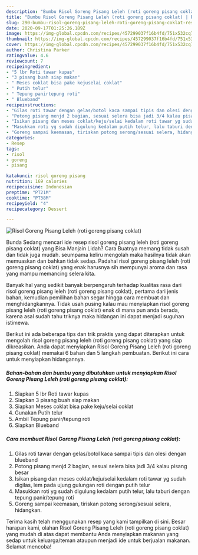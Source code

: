 ```yaml
---
description: "Bumbu Risol Goreng Pisang Leleh (roti goreng pisang coklat) | Resep Bumbu Risol Goreng Pisang Leleh (roti goreng pisang coklat) Yang Sedap"
title: "Bumbu Risol Goreng Pisang Leleh (roti goreng pisang coklat) | Resep Bumbu Risol Goreng Pisang Leleh (roti goreng pisang coklat) Yang Sedap"
slug: 290-bumbu-risol-goreng-pisang-leleh-roti-goreng-pisang-coklat-resep-bumbu-risol-goreng-pisang-leleh-roti-goreng-pisang-coklat-yang-sedap
date: 2020-09-17T01:25:26.189Z
image: https://img-global.cpcdn.com/recipes/457299037f16b4fd/751x532cq70/risol-goreng-pisang-leleh-roti-goreng-pisang-coklat-foto-resep-utama.jpg
thumbnail: https://img-global.cpcdn.com/recipes/457299037f16b4fd/751x532cq70/risol-goreng-pisang-leleh-roti-goreng-pisang-coklat-foto-resep-utama.jpg
cover: https://img-global.cpcdn.com/recipes/457299037f16b4fd/751x532cq70/risol-goreng-pisang-leleh-roti-goreng-pisang-coklat-foto-resep-utama.jpg
author: Christina Parker
ratingvalue: 4.6
reviewcount: 7
recipeingredient:
- "5 lbr Roti tawar kupas"
- "3 pisang buah siap makan"
- " Meses coklat bisa pake kejuselai coklat"
- " Putih telur"
- " Tepung panirtepung roti"
- " Blueband"
recipeinstructions:
- "Gilas roti tawar dengan gelas/botol kaca sampai tipis dan olesi dengan blueband"
- "Potong pisang menjd 2 bagian, sesuai selera bisa jadi 3/4 kalau pisang besar"
- "Isikan pisang dan meses coklat/keju/selai kedalam roti tawar yg sudah digilas, lem pada ujung gulungan roti dengan putih telur"
- "Masukkan roti yg sudah digulung kedalam putih telur, lalu taburi dengan tepung panir/tepung roti"
- "Goreng sampai keemasan, tiriskan potong serong/sesuai selera, hidangkan."
categories:
- Resep
tags:
- risol
- goreng
- pisang

katakunci: risol goreng pisang 
nutrition: 169 calories
recipecuisine: Indonesian
preptime: "PT21M"
cooktime: "PT38M"
recipeyield: "4"
recipecategory: Dessert

---
```



![Risol Goreng Pisang Leleh (roti goreng pisang coklat)](https://img-global.cpcdn.com/recipes/457299037f16b4fd/751x532cq70/risol-goreng-pisang-leleh-roti-goreng-pisang-coklat-foto-resep-utama.jpg)

Bunda Sedang mencari ide resep risol goreng pisang leleh (roti goreng pisang coklat) yang Bisa Manjain Lidah? Cara Buatnya memang tidak susah dan tidak juga mudah. seumpama keliru mengolah maka hasilnya tidak akan memuaskan dan bahkan tidak sedap. Padahal risol goreng pisang leleh (roti goreng pisang coklat) yang enak harusnya sih mempunyai aroma dan rasa yang mampu memancing selera kita.



Banyak hal yang sedikit banyak berpengaruh terhadap kualitas rasa dari risol goreng pisang leleh (roti goreng pisang coklat), pertama dari jenis bahan, kemudian pemilihan bahan segar hingga cara membuat dan menghidangkannya. Tidak usah pusing kalau mau menyiapkan risol goreng pisang leleh (roti goreng pisang coklat) enak di mana pun anda berada, karena asal sudah tahu triknya maka hidangan ini dapat menjadi suguhan istimewa.


Berikut ini ada beberapa tips dan trik praktis yang dapat diterapkan untuk mengolah risol goreng pisang leleh (roti goreng pisang coklat) yang siap dikreasikan. Anda dapat menyiapkan Risol Goreng Pisang Leleh (roti goreng pisang coklat) memakai 6 bahan dan 5 langkah pembuatan. Berikut ini cara untuk menyiapkan hidangannya.

<!--inarticleads1-->

##### Bahan-bahan dan bumbu yang dibutuhkan untuk menyiapkan Risol Goreng Pisang Leleh (roti goreng pisang coklat):

1. Siapkan 5 lbr Roti tawar kupas
1. Siapkan 3 pisang buah siap makan
1. Siapkan  Meses coklat bisa pake keju/selai coklat
1. Gunakan  Putih telur
1. Ambil  Tepung panir/tepung roti
1. Siapkan  Blueband




<!--inarticleads2-->

##### Cara membuat Risol Goreng Pisang Leleh (roti goreng pisang coklat):

1. Gilas roti tawar dengan gelas/botol kaca sampai tipis dan olesi dengan blueband
1. Potong pisang menjd 2 bagian, sesuai selera bisa jadi 3/4 kalau pisang besar
1. Isikan pisang dan meses coklat/keju/selai kedalam roti tawar yg sudah digilas, lem pada ujung gulungan roti dengan putih telur
1. Masukkan roti yg sudah digulung kedalam putih telur, lalu taburi dengan tepung panir/tepung roti
1. Goreng sampai keemasan, tiriskan potong serong/sesuai selera, hidangkan.




Terima kasih telah menggunakan resep yang kami tampilkan di sini. Besar harapan kami, olahan Risol Goreng Pisang Leleh (roti goreng pisang coklat) yang mudah di atas dapat membantu Anda menyiapkan makanan yang sedap untuk keluarga/teman ataupun menjadi ide untuk berjualan makanan. Selamat mencoba!
